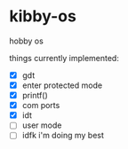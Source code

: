 # kibby-os

hobby os

things currently implemented:

- [x] gdt
- [x] enter protected mode
- [x] printf()
- [x] com ports
- [x] idt
- [ ] user mode
- [ ] idfk i'm doing my best
